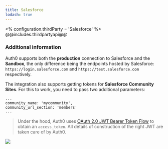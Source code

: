 ```yaml
---
title: Salesforce
lodash: true
---
```

<% configuration.thirdParty = 'Salesforce' %>
@@includes.thirdpartyapi@@

### Additional information

Auth0 supports both the __production__ connection to Salesforce and the __Sandbox__, the only difference being the endpoints hosted by Salesforce: `https://login.salesforce.com` and `https://test.salesforce.com` respectively.

The integration also supports getting tokens for __Salesforce Community Sites__. For this to work, you need to pass two additional parameters:

```
...
community_name: 'mycommunity',
community_url_section: 'members'
...

```

> Under the hood, Auth0 uses [OAuth 2.0 JWT Bearer Token Flow](https://help.salesforce.com/HTViewHelpDoc?id=remoteaccess_oauth_jwt_flow.htm&language=en_US) to obtain an `access_token`. All details of construction of the right JWT are taken care of by Auth0.

![](https://docs.google.com/drawings/d/1aTHLCUPT4fCOXgX6fvUpxJdzd_rH_VzayBkLwLkwOBk/pub?w=784&amp;h=437)

